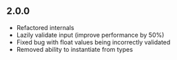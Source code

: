 2.0.0
-----

- Refactored internals
- Lazily validate input (improve performance by 50%)
- Fixed bug with float values being incorrectly validated
- Removed ability to instantiate from types
